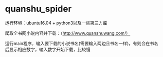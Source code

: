 # quanshu_spider

运行环境：ubuntu16.04 + python3以及一些第三方库

爬取全书网小说内容并下载：（http://www.quanshuwang.com/）

运行main程序，输入要下载的小说书名(需要输入两边且书名一样)，有则会在书名后显示相应数字，输入数字开始下载，比较慢



#

